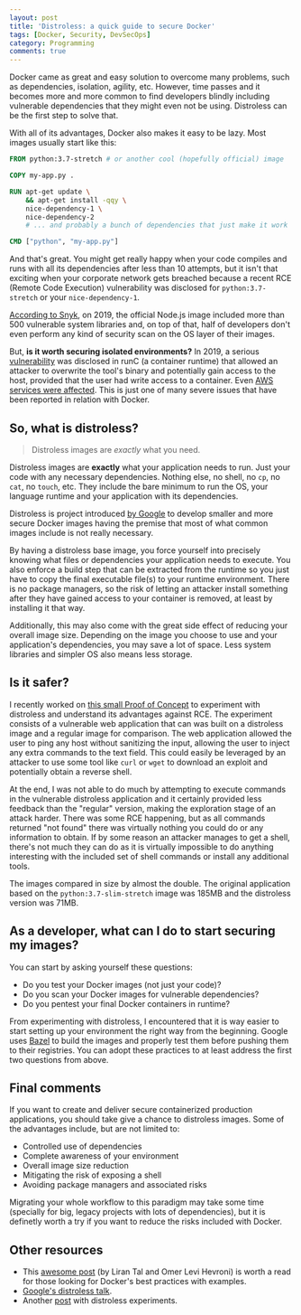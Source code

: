 ```yaml
---
layout: post
title: 'Distroless: a quick guide to secure Docker'
tags: [Docker, Security, DevSecOps]
category: Programming
comments: true
---
```


Docker came as great and easy solution to overcome many problems, such as dependencies, isolation, agility, etc. However, time passes and it becomes more and more common to find developers blindly including vulnerable dependencies that they might even not be using. Distroless can be the first step to solve that.

With all of its advantages, Docker also makes it easy to be lazy. Most images usually start like this:
```Dockerfile
FROM python:3.7-stretch # or another cool (hopefully official) image

COPY my-app.py .

RUN apt-get update \
    && apt-get install -qqy \
    nice-dependency-1 \
    nice-dependency-2 
    # ... and probably a bunch of dependencies that just make it work

CMD ["python", "my-app.py"]
```

And that's great. You might get really happy when your code compiles and runs with all its dependencies after less than 10 attempts, but it isn't that exciting when your corporate network gets breached because a recent RCE (Remote Code Execution) vulnerability was disclosed for `python:3.7-stretch` or your `nice-dependency-1`.

[According to Snyk](https://snyk.io/blog/the-top-two-most-popular-docker-base-images-each-have-over-500-vulnerabilities/), on 2019, the official Node.js image included more than 500 vulnerable system libraries and, on top of that, half of developers don't even perform any kind of security scan on the OS layer of their images. 




But, **is it worth securing isolated environments?** In 2019, a serious [vulnerability](https://cve.mitre.org/cgi-bin/cvename.cgi?name=CVE-2019-5736) was disclosed in runC (a container runtime) that allowed an attacker to overwrite the tool's binary and potentially gain access to the host, provided that the user had write access to a container. Even [AWS services were affected](https://aws.amazon.com/security/security-bulletins/AWS-2019-002/). This is just one of many severe issues that have been reported in relation with Docker.

## So, what is distroless?
> Distroless images are *exactly* what you need.

Distroless images are **exactly** what your application needs to run. Just your code with any necessary dependencies. Nothing else, no shell, no `cp`, no `cat`, no `touch`, etc. They include the bare minimum to run the OS, your language runtime and your application with its dependencies.

Distroless is project introduced [by Google](https://github.com/GoogleContainerTools/distroless) to develop smaller and more secure Docker images having the premise that most of what common images include is not really necessary.

By having a distroless base image, you force yourself into precisely knowing what files or dependencies your application needs to execute. You also enforce a build step that can be extracted from the runtime so you just have to copy the final executable file(s) to your runtime environment. There is no package managers, so the risk of letting an attacker install something after they have gained access to your container is removed, at least by installing it that way.

Additionally, this may also come with the great side effect of reducing your overall image size. Depending on the image you choose to use and your application's dependencies, you may save a lot of space. Less system libraries and simpler OS also means less storage.

## Is it safer?
I recently worked on [this small Proof of Concept](https://github.com/erickduran/docker-distroless-poc) to experiment with distroless and understand its advantages against RCE. The experiment consists of a vulnerable web application that can was built on a distroless image and a regular image for comparison. The web application allowed the user to ping any host without sanitizing the input, allowing the user to inject any extra commands to the text field. This could easily be leveraged by an attacker to use some tool like `curl` or `wget` to download an exploit and potentially obtain a reverse shell. 

At the end, I was not able to do much by attempting to execute commands in the vulnerable distroless application and it certainly provided less feedback than the "regular" version, making the exploration stage of an attack harder. There was some RCE happening, but as all commands returned "not found" there was virtually nothing you could do or any information to obtain. If by some reason an attacker manages to get a shell, there's not much they can do as it is virtually impossible to do anything interesting with the included set of shell commands or install any additional tools.

The images compared in size by almost the double. The original application based on the `python:3.7-slim-stretch` image was 185MB and the distroless version was 71MB. 

## As a developer, what can I do to start securing my images?
You can start by asking yourself these questions:
- Do you test your Docker images (not just your code)?
- Do you scan your Docker images for vulnerable dependencies?
- Do you pentest your final Docker containers in runtime?

From experimenting with distroless, I encountered that it is way easier to start setting up your environment the right way from the beginning. Google uses [Bazel](https://bazel.build/) to build the images and properly test them before pushing them to their registries. You can adopt these practices to at least address the first two questions from above.

## Final comments
If you want to create and deliver secure containerized production applications, you should take give a chance to distroless images. Some of the advantages include, but are not limited to:
- Controlled use of dependencies
- Complete awareness of your environment
- Overall image size reduction
- Mitigating the risk of exposing a shell
- Avoiding package managers and associated risks

Migrating your whole workflow to this paradigm may take some time (specially for big, legacy projects with lots of dependencies), but it is definetly worth a try if you want to reduce the risks included with Docker.

## Other resources

- This [awesome post](https://snyk.io/blog/10-docker-image-security-best-practices/) (by Liran Tal and Omer Levi Hevroni) is worth a read for those looking for Docker's best practices with examples.
- [Google's distroless talk](https://www.youtube.com/watch?v=lviLZFciDv4).
- Another [post](https://www.abhaybhargav.com/stories-of-my-experiments-with-distroless-containers/) with distroless experiments.

